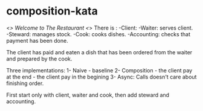 # composition-kata
<*> Welcome to The Restaurant <*>
There is :
-Client:
-Waiter: serves client.
-Steward: manages stock.
-Cook: cooks dishes.
-Accounting: checks that payment has been done.

The client has paid and eaten a dish that has been ordered from the waiter and prepared by the cook.

Three implementations:
1- Naive - baseline
2- Composition 
	- the client pay at the end
	- the client pay in the begining
3- Async: Calls doesn't care about finishing order.

First start only with client, waiter and cook, then add steward and accounting.
